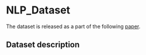 # NLP_Dataset

The dataset is released as a part of the following [paper](https://link.springer.com/article/10.1007/s11042-019-7505-8). 

## Dataset description
